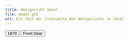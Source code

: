 ```yaml
---
title: Amtsgericht Varel
file: model.glb
alt: Ein Teil der Frontseite des Amtsgerichts in Varel
---
```


<button class="Hotspot" slot="hotspot-1" data-surface="0 0 27445 26933 27449 0.457 0.230 0.313" data-visibility-attribute="visible">
  <div class="HotspotAnnotation">1870</div>
</button>
  
<button class="Hotspot" slot="hotspot-2" data-surface="0 0 202893 202896 208895 0.083 0.207 0.710" data-visibility-attribute="visible">
  <div class="HotspotAnnotation">Front Door</div>
</button>
